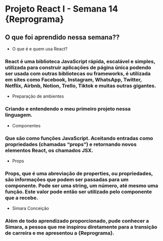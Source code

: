 # Projeto React I - Semana 14 {Reprograma}

## O que foi aprendido nessa semana??

* O que é e quem usa React?
### React é uma biblioteca JavaScript rápida, escalável e simples, utilizada para construir aplicações de página única podendo ser usada com outras bibliotecas ou frameworks, é utilizada em sites como Facebook, Instagram, WhatsApp, Twitter, Netflix, Airbnb, Notion, Trello, Tiktok e muitas outras gigantes.

* Preparação de ambientes
### Criando e entendendo o meu primeiro projeto nessa linguagem.

* Componentes
### Que são como funções JavaScript. Aceitando entradas como propriedades (chamadas “props”) e retornando novos elementos React, os chamados JSX.

* Props
### Props, que é uma abreviação de properties, ou propriedades, são informações que podem ser passadas para um componente. Pode ser uma string, um número, até mesmo uma função. Este valor pode então ser utilizado pelo componente que a recebe.

* Simara Conceição
### Além de todo aprendizado proporcionado, pude conhecer a Simara, a pessoa que me inspirou diretamente para a transição de carreira e me apresentou a {Reprograma}.



